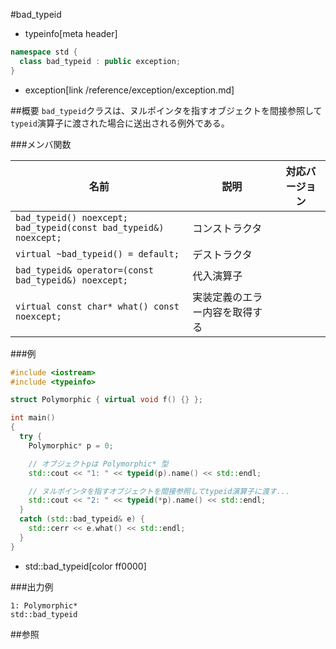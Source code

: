#bad_typeid
* typeinfo[meta header]

```cpp
namespace std {
  class bad_typeid : public exception;
}
```
* exception[link /reference/exception/exception.md]

##概要
`bad_typeid`クラスは、ヌルポインタを指すオブジェクトを間接参照して`typeid`演算子に渡された場合に送出される例外である。


###メンバ関数

| 名前 | 説明 | 対応バージョン |
|-------------------------------------------------------------------------|--------------------|---|
| `bad_typeid() noexcept;`<br/> `bad_typeid(const bad_typeid&) noexcept;` | コンストラクタ | |
| `virtual ~bad_typeid() = default;`                                      | デストラクタ | |
| `bad_typeid& operator=(const bad_typeid&) noexcept;`                    | 代入演算子 | |
| `virtual const char* what() const noexcept;`                            | 実装定義のエラー内容を取得する | |


###例
```cpp
#include <iostream>
#include <typeinfo>

struct Polymorphic { virtual void f() {} };

int main()
{
  try {
    Polymorphic* p = 0;

    // オブジェクトpは Polymorphic* 型
    std::cout << "1: " << typeid(p).name() << std::endl;

    // ヌルポインタを指すオブジェクトを間接参照してtypeid演算子に渡す...
    std::cout << "2: " << typeid(*p).name() << std::endl;
  }
  catch (std::bad_typeid& e) {
    std::cerr << e.what() << std::endl;
  }
}
```
* std::bad_typeid[color ff0000]

###出力例
```
1: Polymorphic*
std::bad_typeid
```

##参照

